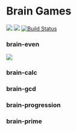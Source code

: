 # Brain Games

<a href="https://codeclimate.com/github/codeclimate/codeclimate/maintainability"><img src="https://api.codeclimate.com/v1/badges/a99a88d28ad37a79dbf6/maintainability" /></a>
<a href="https://codeclimate.com/github/codeclimate/codeclimate/test_coverage"><img src="https://api.codeclimate.com/v1/badges/a99a88d28ad37a79dbf6/test_coverage" /></a>
[![Build Status](https://travis-ci.org/EvaOrdo/frontend-project-lvl1.svg?branch=master)](https://travis-ci.org/EvaOrdo/frontend-project-lvl1)

### brain-even 

<a href="https://asciinema.org/a/Pq4VacKauR9Y8HMuT2ttPEuva" target="_blank"><img src="https://asciinema.org/a/Pq4VacKauR9Y8HMuT2ttPEuva.svg" /></a>

### brain-calc



### brain-gcd



### brain-progression



### brain-prime

